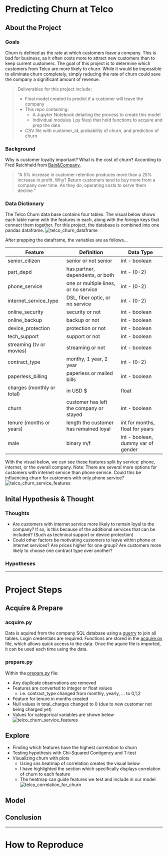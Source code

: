 # **Predicting Churn at Telco**

## About the Project
### Goals
Churn is defined as the rate at which customers leave a company. This is bad for business, as it often costs more to attract new customers than to keep current customers. The goal of this project is to determine which customers from Telco are more likely to churn. While it would be impossible to eliminate churn completely, simply reducing the rate of churn could save the company a significant amount of revenue.


>Deliverables for this project include:
> - Final model created to predict if a customer will leave the company
> - This repo containing: 
>   - A Jupyter Notebook detailing the process to create this model
>   - Individual modules (.py files) that hold functions to acquire and prep the data
> - CSV file with customer_id, probability of churn, and prediction of churn 

### Background
Why is customer loyalty important? What is the cost of churn?
According to Fred Reichheld from [Bain&Company](https://media.bain.com/Images/BB_Prescription_cutting_costs.pdf),
>"A 5% increase in customer retention produces
>more than a 25% increase in profit. Why? Return customers tend
>to buy more from a company over time. As
>they do, operating costs to serve them decline."

### Data Dictionary
The Telco Churn data base contains four tables. The visual below shows each table name with the features in each, along with the foriegn keys that connect them together. For this project, the database is combined into one pandas dataframe.
![telco_churn_dataframe](https://i.pinimg.com/originals/6d/dd/1a/6ddd1a8c78c29dbb2d893ca820b2e79f.png)

After prepping the dataframe, the variables are as follows...

| Feature                   | Definition                            | Data Type                          |
|---------------------------|---------------------------------------|------------------------------------|
|senior_citizen             |senior or not senior                   |int - boolean                       |
|part_depd                  |has partner, dependents, or both       |int - (0-2)                         |
|phone_service              |one or multiple lines, or no service   |int - (0-2)                         |
|internet_service_type      |DSL, fiber optic, or no service        |int - (0-2)                         |
|online_security            |security or not                        |int - boolean                       |
|online_backup              |backup or not                          |int - boolean                       |
|device_protection          |protection or not                      |int - boolean                       |
|tech_support               |support or not                         |int - boolean                       |
|streaming (tv or movies)   |streaming or not                       |int - boolean                       |
|contract_type              |monthy, 1 year, 2 year                 |int - (0-2)                         |
|paperless_billing          |paperless or mailed bills              |int - boolean                       |
|charges (monthly or total) |in USD $                               |float                               |
|churn                      |customer has left the company or stayed|int - boolean                       |
|tenure (months or years)   |length the customer has remained loyal |int for months, float for years     |
|male                       |binary m/f                             |int - boolean, dummy var of gender  |

With the visual below, we can see these features split by service: phone, internet, or the overall company. Note: There are several more options for customers with internet service than phone service. Could this be influencing churn for customers with only phone service?
![telco_churn_service_features](https://i.pinimg.com/originals/c4/18/fd/c418fd573658ce791234564b3ea1e66d.png)
## Inital Hypothesis & Thought
### Thoughts
- Are customers with internet service more likely to remain loyal to the company? If so, is this because of the additional services that can be included? (Such as technical support or device protection)
- Could other factors be motivating customers to leave within phone or internet services? Are prices higher for one group? Are customers more likely to choose one contract type over another?
### Hypotheses
****
# **Project Steps**
## Acquire & Prepare
### acquire.py
Data is aquired from the company SQL database using a [querry](https://github.com/ThompsonBethany01/Telco_Churn/blob/master/acquire_churn.sql) to join all tables. Login credentials are required. Functions are stored in the [acquire.py](https://github.com/ThompsonBethany01/Telco_Churn/blob/master/acquire.py) file, which allows quick access to the data. Once the aquire file is imported, it can be used each time using the data.
### prepare.py
Within the [prepare.py](https://github.com/ThompsonBethany01/Telco_Churn/blob/master/prepare.py) file:
- Any duplicate observations are removed
- Features are converted to integer or float values
    - i.e. contract_type changed from monthly, yearly, ... to 0,1,2
- Feature for tenure in months created
- Null values in total_charges changed to 0 (due to new customer not being charged yet)
- Values for categorical variables are shown below
![telco_churn_service_features](https://i.pinimg.com/originals/e1/a5/c8/e1a5c8ba70433da13f40ad33f44a5f02.png)
## Explore
- Finding which features have the highest correlation to churn
- Testing hypothesis with Chi-Squared Contigency and T-test
- Visualizing churn with plots
    - Using sns.heatmap of correlation creates the visual below
    - I have highlighted the section which specifically displays correlation of churn to each feature
    - The heatmap can guide features we test and include in our model
![telco_correlation_for_churn](https://i.pinimg.com/originals/9e/47/3e/9e473e29588175f4607500c9f9fd376e.png)
## Model

## Conclusion
****
# **How to Reproduce**
